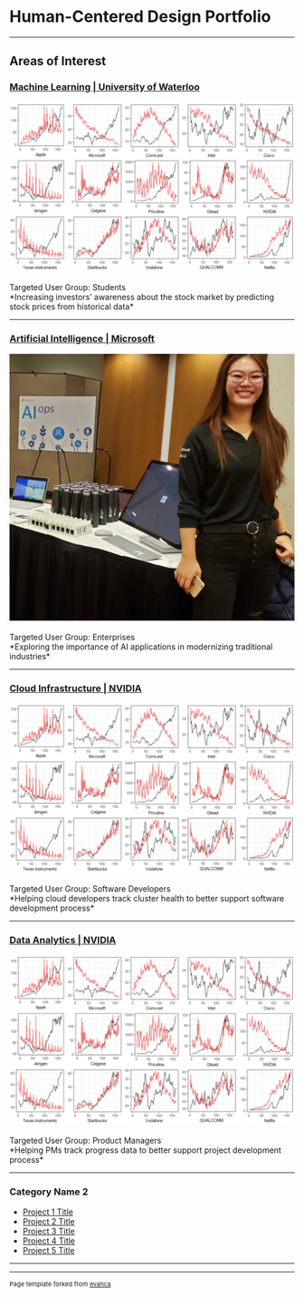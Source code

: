 # Human-Centered Design Portfolio

---

## Areas of Interest

### [Machine Learning | University of Waterloo](/pdf/project.pdf)
<img src="images/stock_trend.PNG?raw=true"/>
<br><br>
Targeted User Group: Students
<br>
*Increasing investors’ awareness about the stock market by predicting stock prices from historical data*
<br>

---
### [Artificial Intelligence | Microsoft](/pdf/winter2020_work_term_repot.pdf)
<img src="images/conf-pic.jpg?raw=true"/>
<br><br>
Targeted User Group: Enterprises
<br>
*Exploring the importance of AI applications in modernizing traditional industries*
<br>

---
### [Cloud Infrastructure | NVIDIA](/pdf/fall2019_work_term_repot_save.pdf)
<img src="images/stock_trend.PNG?raw=true"/>
<br><br>
Targeted User Group: Software Developers
<br>
*Helping cloud developers track cluster health to better support software development process*
<br>

---
### [Data Analytics | NVIDIA](/pdf/LydiaLi_summer2018.pptx)
<img src="images/stock_trend.PNG?raw=true"/>
<br><br>
Targeted User Group: Product Managers
<br>
*Helping PMs track progress data to better support project development process*
<br>

---

### Category Name 2

- [Project 1 Title](http://example.com/)
- [Project 2 Title](http://example.com/)
- [Project 3 Title](http://example.com/)
- [Project 4 Title](http://example.com/)
- [Project 5 Title](http://example.com/)

---




---
<p style="font-size:11px">Page template forked from <a href="https://github.com/evanca/quick-portfolio">evanca</a></p>
<!-- Remove above link if you don't want to attibute -->
